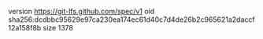 version https://git-lfs.github.com/spec/v1
oid sha256:dcdbbc95629e97ca230ea174ec61d40c7d4de26b2c965621a2daccf12a158f8b
size 1378
